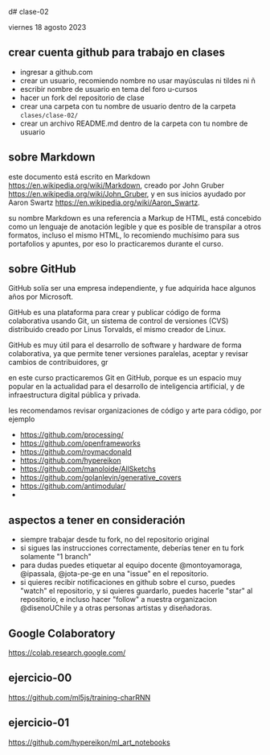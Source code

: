 d# clase-02

viernes 18 agosto 2023

## crear cuenta github para trabajo en clases

- ingresar a github.com
- crear un usuario, recomiendo nombre no usar mayúsculas ni tildes ni ñ
- escribir nombre de usuario en tema del foro u-cursos
- hacer un fork del repositorio de clase
- crear una carpeta con tu nombre de usuario dentro de la carpeta `clases/clase-02/`
- crear un archivo README.md dentro de la carpeta con tu nombre de usuario

## sobre Markdown

este documento está escrito en Markdown https://en.wikipedia.org/wiki/Markdown, creado por John Gruber https://en.wikipedia.org/wiki/John_Gruber, y en sus inicios ayudado por Aaron Swartz https://en.wikipedia.org/wiki/Aaron_Swartz.

su nombre Markdown es una referencia a Markup de HTML, está concebido como un lenguaje de anotación legible y que es posible de transpilar a otros formatos, incluso el mismo HTML, lo recomiendo muchísimo para sus portafolios y apuntes, por eso lo practicaremos durante el curso.

## sobre GitHub

GitHub solía ser una empresa independiente, y fue adquirida hace algunos años por Microsoft.

GitHub es una plataforma para crear y publicar código de forma colaborativa usando Git, un sistema de control de versiones (CVS) distribuido creado por Linus Torvalds, el mismo creador de Linux.

GitHub es muy útil para el desarrollo de software y hardware de forma colaborativa, ya que permite tener versiones paralelas, aceptar y revisar cambios de contribuidores, gr

en este curso practicaremos Git en GitHub, porque es un espacio muy popular en la actualidad para el desarrollo de inteligencia artificial, y de infraestructura digital pública y privada.

les recomendamos revisar organizaciones de código y arte para código, por ejemplo

- https://github.com/processing/
- https://github.com/openframeworks
- https://github.com/roymacdonald
- https://github.com/hypereikon
- https://github.com/manoloide/AllSketchs
- https://github.com/golanlevin/generative_covers
- https://github.com/antimodular/
- 

## aspectos a tener en consideración

- siempre trabajar desde tu fork, no del repositorio original
- si sigues las instrucciones correctamente, deberías tener en tu fork solamente "1 branch"
- para dudas puedes etiquetar al equipo docente @montoyamoraga, @ipassala, @jota-pe-ge en una "issue" en el repositorio.
- si quieres recibir notificaciones en github sobre el curso, puedes "watch" el repositorio, y si quieres guardarlo, puedes hacerle "star" al repositorio, e incluso hacer "follow" a nuestra organizacion @disenoUChile y a otras personas artistas y diseñadoras.

## Google Colaboratory

https://colab.research.google.com/

## ejercicio-00

https://github.com/ml5js/training-charRNN


## ejercicio-01

https://github.com/hypereikon/ml_art_notebooks
